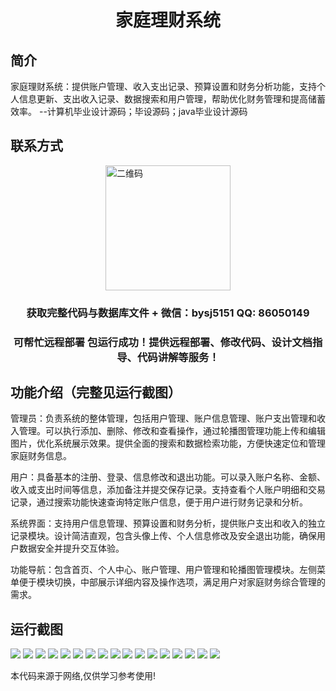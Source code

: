 <p><h1 align="center">家庭理财系统</h1></p>

## 简介
家庭理财系统：提供账户管理、收入支出记录、预算设置和财务分析功能，支持个人信息更新、支出收入记录、数据搜索和用户管理，帮助优化财务管理和提高储蓄效率。    --计算机毕业设计源码；毕设源码；java毕业设计源码


## 联系方式
<img src="https://bs-1329754181.cos.ap-shanghai.myqcloud.com/wx.jpg" alt="二维码" style="display: block; margin: 0 auto;" width="200px">
<p><h3 align="center">获取完整代码与数据库文件 + 微信：bysj5151 QQ: 86050149</h3></p>
<p><h3 align="center">可帮忙远程部署 包运行成功！提供远程部署、修改代码、设计文档指导、代码讲解等服务！</h3></p>

## 功能介绍（完整见运行截图）
管理员：负责系统的整体管理，包括用户管理、账户信息管理、账户支出管理和收入管理。可以执行添加、删除、修改和查看操作，通过轮播图管理功能上传和编辑图片，优化系统展示效果。提供全面的搜索和数据检索功能，方便快速定位和管理家庭财务信息。

用户：具备基本的注册、登录、信息修改和退出功能。可以录入账户名称、金额、收入或支出时间等信息，添加备注并提交保存记录。支持查看个人账户明细和交易记录，通过搜索功能快速查询特定账户信息，便于用户进行财务记录和分析。

系统界面：支持用户信息管理、预算设置和财务分析，提供账户支出和收入的独立记录模块。设计简洁直观，包含头像上传、个人信息修改及安全退出功能，确保用户数据安全并提升交互体验。

功能导航：包含首页、个人中心、账户管理、用户管理和轮播图管理模块。左侧菜单便于模块切换，中部展示详细内容及操作选项，满足用户对家庭财务综合管理的需求。


## 运行截图
![](https://bs-1329754181.cos.ap-shanghai.myqcloud.com/ssm/FamilyFinanceSystem/img/001.jpg)
![](https://bs-1329754181.cos.ap-shanghai.myqcloud.com/ssm/FamilyFinanceSystem/img/002.jpg)
![](https://bs-1329754181.cos.ap-shanghai.myqcloud.com/ssm/FamilyFinanceSystem/img/003.jpg)
![](https://bs-1329754181.cos.ap-shanghai.myqcloud.com/ssm/FamilyFinanceSystem/img/004.jpg)
![](https://bs-1329754181.cos.ap-shanghai.myqcloud.com/ssm/FamilyFinanceSystem/img/005.jpg)
![](https://bs-1329754181.cos.ap-shanghai.myqcloud.com/ssm/FamilyFinanceSystem/img/006.jpg)
![](https://bs-1329754181.cos.ap-shanghai.myqcloud.com/ssm/FamilyFinanceSystem/img/007.jpg)
![](https://bs-1329754181.cos.ap-shanghai.myqcloud.com/ssm/FamilyFinanceSystem/img/008.jpg)
![](https://bs-1329754181.cos.ap-shanghai.myqcloud.com/ssm/FamilyFinanceSystem/img/009.jpg)
![](https://bs-1329754181.cos.ap-shanghai.myqcloud.com/ssm/FamilyFinanceSystem/img/010.jpg)
![](https://bs-1329754181.cos.ap-shanghai.myqcloud.com/ssm/FamilyFinanceSystem/img/011.jpg)
![](https://bs-1329754181.cos.ap-shanghai.myqcloud.com/ssm/FamilyFinanceSystem/img/012.jpg)
![](https://bs-1329754181.cos.ap-shanghai.myqcloud.com/ssm/FamilyFinanceSystem/img/013.jpg)
![](https://bs-1329754181.cos.ap-shanghai.myqcloud.com/ssm/FamilyFinanceSystem/img/014.jpg)
![](https://bs-1329754181.cos.ap-shanghai.myqcloud.com/ssm/FamilyFinanceSystem/img/015.jpg)
![](https://bs-1329754181.cos.ap-shanghai.myqcloud.com/ssm/FamilyFinanceSystem/img/016.jpg)
![](https://bs-1329754181.cos.ap-shanghai.myqcloud.com/ssm/FamilyFinanceSystem/img/017.jpg)

<p>本代码来源于网络,仅供学习参考使用!</p>
